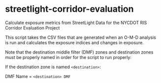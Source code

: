 # streetlight-corridor-evaluation
Calculate exposure metrics from StreetLight Data for the NYCDOT RIS Corridor Evaluation Project

This script takes the CSV files that are generated when an O-M-D analysis is run and calculates the exposure indices and changes in exposure.

Note that the destination middle filter (DMF) zones and destination zones must be properly named in order for the script to run properly:

If the destination zone is named `<destination>`:

DMF Name = `<destination> DMF`
